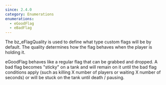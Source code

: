 ```yaml
---
since: 2.4.0
category: Enumerations
enumerations:
  - eGoodFlag
  - eBadFlag
---
```


The bz_eFlagQuality is used to define what type custom flags will be by default. The quality determines how the flag behaves when the player is holding it.

eGoodFlag behaves like a regular flag that can be grabbed and dropped. A bad flag becomes "sticky" on a tank and will remain on it until the bad flag conditions apply (such as killing X number of players or waiting X number of seconds) or will be stuck on the tank until death / pausing.
